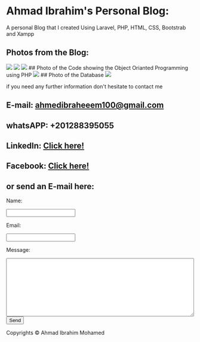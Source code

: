 # Ahmad Ibrahim's Personal Blog:
A personal Blog that I created Using Laravel, PHP, HTML, CSS, Bootstrab and Xampp

## Photos from the Blog:
<img src="https://cdn.pbrd.co/images/HdbuZl9.png">
<img src="https://cdn.pbrd.co/images/HdbvbGd.png">
<img src="https://cdn.pbrd.co/images/HdbuqFw.png">
## Photo of the Code showing the Object Orianted Programming using PHP
<img src="https://cdn.pbrd.co/images/HdbvmLz.png">
## Photo of the Database 
<img src="https://cdn.pbrd.co/images/HdbvUBh.png">


if you need any further information don't hesitate to contact me <br />
## E-mail: ahmedibraheeem100@gmail.com <br />
## whatsAPP: +201288395055 <br />
## LinkedIn: <a href="https://www.linkedin.com/in/ahmad-ibrahim-2349b067/"> Click here! </a> <br />
## Facebook: <a href="https://www.facebook.com/ahmedibraheeeem">Click here! </a> <br />
## or send an E-mail here: <br />
<html>
      <body>            
         <form action="https://formspree.io/ahmedibraheeem100@gmail.com"
                  method="POST">
                <p>Name: </p><input type="text" name="name"><br />
                <p>Email: </p><input type="email" name="_replyto"> <br />
           <p>Message:</p><textarea name="Message" cols="60" rows="10" class="form-control"></textarea><br/>
                <input type="submit" value="Send"><br />
            </form>
      
 </body>
               
Copyrights &copy; Ahmad Ibrahim Mohamed
      
</html>
